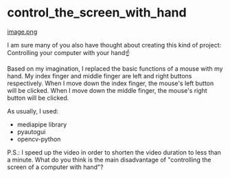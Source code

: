 # control_the_screen_with_hand

[image.png](https://postimg.cc/RNDx25mg.png)

I am sure many of you also have thought about creating this kind of project: Controlling your computer with your hand☝️

Based on my imagination, I replaced the basic functions of a mouse with my hand. My index finger and middle finger are left and right buttons respectively.
When I move down the index finger, the mouse's left button will be clicked.
When I move down the middle finger, the mouse's right button will be clicked.

As usually, I used:
- mediapipe library
- pyautogui
- opencv-python



P.S.: I speed up the video in order to shorten the video duration to less than a minute. What do you think is the main disadvantage of "controlling the screen of a computer with hand"?
